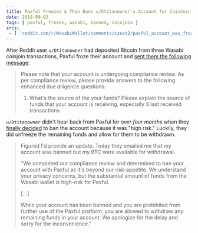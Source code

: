 ```yaml
---
title: Paxful Freezes & Then Bans u/Dtitanowner's Account for CoinJoin Deposit
date: 2019-09-03
tags: [ paxful, frozen, wasabi, banned, coinjoin ]
srcs:
 - [ 'reddit.com/r/WasabiWallet/comments/czext2/paxful_account_was_frozen_due_to_coinjoin/', 'archive.ph/fROeU' ]
---
```


After Reddit user `u/Dtitanowner` had deposited Bitcoin from three Wasabi coinjoin
transactions, Paxful froze their account and [sent them the following
message](https://archive.ph/fROeU#selection-2275.52-2283.143):

> Please note that your account is undergoing compliance review. As per
> compliance review, please provide answers to the following enhanced due
> diligence questions:
> 1. What's the source of the your funds? Please explain the source of funds
> that your account is receiving, especially 3 last received transactions

`u/Dtitanowner` didn't hear back from Paxful for _over four months_ when they
[finally decided](https://archive.ph/fROeU#selection-3477.0-3497.62) to ban the
account because it was "high risk." Luckily, they did unfreeze the remaining
funds and allow for them to be withdrawn.

> Figured I'd provide an update. Today they emailed me that my account was
> banned but my BTC were available for withdrawal.
>
> "We completed our compliance review and determined to ban your account with
> Paxful as it's beyond our risk-appetite. We understand your privacy concerns,
> but the substantial amount of funds from the Wasabi wallet is high-risk for
> Paxful.
>
> [...]
>
> While your account has been banned and you are prohibited from further use of
> the Paxful platform, you are allowed to withdraw any remaining funds in your
> account. We apologize for the delay and sorry for the inconvenience."
